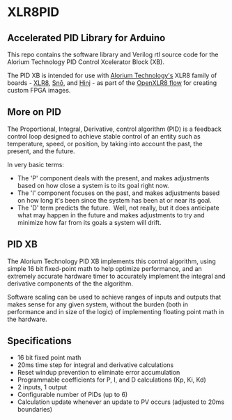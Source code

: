 # XLR8PID

## Accelerated PID Library for Arduino

This repo contains the software library and Verilog rtl source code for the Alorium Technology PID Control Xcelerator Block (XB).  

The PID XB is intended for use with [Alorium Technology's](https://www.aloriumtech.com/) XLR8 family of boards - [XLR8](https://www.aloriumtech.com/xlr8), [Snō](https://www.aloriumtech.com/sno), and [Hinj](https://www.aloriumtech.com/hinj) - as part of the [OpenXLR8 flow](https://www.aloriumtech.com/openxlr8) for creating custom FPGA images.

## More on PID
The Proportional, Integral, Derivative, control algorithm (PID) is a feedback control loop designed to achieve stable control of an entity such as temperature, speed, or position, by taking into account the past, the present, and the future.  

In very basic terms:

- The 'P' component deals with the present, and makes adjustments based on how close a system is to its goal right now.
- The 'I' component focuses on the past, and makes adjustments based on how long it's been since the system has been at or near its goal.
- The 'D' term predicts the future.  Well, not really, but it does anticipate what may happen in the future and makes adjustments to try and minimize how far from its goals a system will drift.

## PID XB
The Alorium Technology PID XB implements this control algorithm, using simple 16 bit fixed-point math to help optimize performance, and an extremely accurate hardware timer to accurately implement the integral and derivative components of the the algorithm. 

Software scaling can be used to achieve ranges of inputs and outputs that makes sense for any given system, without the burden (both in performance and in size of the logic) of implementing floating point math in the hardware.

## Specifications
- 16 bit fixed point math
- 20ms time step for integral and derivative calculations
- Reset windup prevention to eliminate error accumulation
- Programmable coefficients for P, I, and D calculations (Kp, Ki, Kd)
- 2 inputs, 1 output
- Configurable number of PIDs (up to 6)
- Calculation update whenever an update to PV occurs (adjusted to 20ms boundaries)
